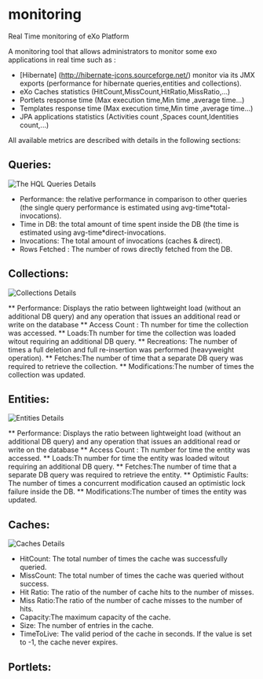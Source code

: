 # monitoring
Real Time monitoring of eXo Platform

A monitoring tool that allows administrators to monitor some exo applications in real time such as :

- [Hibernate] (http://hibernate-jcons.sourceforge.net/) monitor via its JMX exports  (performance for hibernate queries,entities and collections).
- eXo Caches statistics (HitCount,MissCount,HitRatio,MissRatio,...)
- Portlets response time (Max execution time,Min time ,average time...)
- Templates response time (Max execution time,Min time ,average time...)
- JPA applications statistics (Activities count ,Spaces count,Identities count,...)

All available metrics are described with details in the following sections:


Queries:
-----------------------

![The HQL Queries Details](https://github.com/exo-addons/monitoring/blob/master/webapps/docs/images/Queries.png)

* Performance: the relative performance in comparison to other queries (the single query performance is estimated using avg-time*total-invocations).
* Time in DB: the total amount of time spent inside the DB (the time is estimated using avg-time*direct-invocations.
* Invocations: The total amount of invocations (caches & direct).
* Rows Fetched : The number of rows directly fetched from the DB.

Collections:
-----------------------

![Collections Details](https://github.com/exo-addons/monitoring/blob/master/webapps/docs/images/Collections.png)

** Performance:  Displays the ratio between lightweight load (without an additional DB query) and any operation that issues  an additional read or write on the database
** Access Count : Th number for time the collection was accessed.
** Loads:Th number for time the collection was loaded witout requiring an additional DB query.
** Recreations: The number of times a full deletion and full re-insertion was performed (heavyweight operation).
** Fetches:The number of time that a separate DB query was required to retrieve the collection.
** Modifications:The number of times the collection was updated.

Entities:
-----------------------

![Entities Details](https://github.com/exo-addons/monitoring/blob/master/webapps/docs/images/Entities.png)

** Performance:  Displays the ratio between lightweight load (without an additional DB query) and any operation that issues  an additional read or write on the database
** Access Count : Th number for time the entity was accessed.
** Loads:Th number for time the entity was loaded witout requiring an additional DB query.
** Fetches:The number of time that a separate DB query was required to retrieve the entity.
** Optimistic Faults: The number of times a concurrent modification caused an optimistic lock failure inside the DB.
** Modifications:The number of times the entity was updated.

Caches:
-----------------------

![Caches Details](https://github.com/exo-addons/monitoring/blob/master/webapps/docs/images/Caches.png)

* HitCount: The total number of times the cache was successfully queried.
* MissCount: The total number of times the cache was queried without success.
* Hit Ratio: The ratio of the number of cache hits to the number of misses.
* Miss Ratio:The ratio of the number of cache misses to the number of hits.
* Capacity:The maximum capacity of the cache.
* Size: The number of entries in the cache.
* TimeToLive: The valid period of the cache in seconds. If the value is set to -1, the cache never expires.

Portlets:
-----------------------






